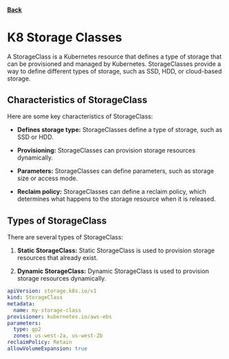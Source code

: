 #### [Back](./README.md)

# K8 Storage Classes

A StorageClass is a Kubernetes resource that defines a type of storage that can be provisioned and managed by Kubernetes. StorageClasses provide a way to define different types of storage, such as SSD, HDD, or cloud-based storage.

## Characteristics of StorageClass

Here are some key characteristics of StorageClass:
+ **Defines storage type:** StorageClasses define a type of storage, such as SSD or HDD.

+ **Provisioning:** StorageClasses can provision storage resources dynamically.

+ **Parameters:** StorageClasses can define parameters, such as storage size or access mode.

+ **Reclaim policy:** StorageClasses can define a reclaim policy, which determines what happens to the storage resource when it is released.

## Types of StorageClass

There are several types of StorageClass:

1. **Static StorageClass:** Static StorageClass is used to provision storage resources that already exist.

2. **Dynamic StorageClass:** Dynamic StorageClass is used to provision storage resources dynamically.

```yaml
apiVersion: storage.k8s.io/v1
kind: StorageClass
metadata:
  name: my-storage-class
provisioner: kubernetes.io/aws-ebs
parameters:
  type: gp2
  zones: us-west-2a, us-west-2b
reclaimPolicy: Retain
allowVolumeExpansion: true
```